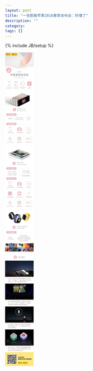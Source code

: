 ```yaml
---
layout: post
title: "一张图看苹果2016春季发布会：秒懂了"
description: ""
category: 
tags: []
---
```

{% include JB/setup %}

![2016](/assets/images/apple/2016.jpg)